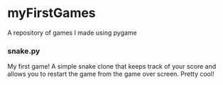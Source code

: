 # myFirstGames
A repository of games I made using pygame

### snake.py
My first game! A simple snake clone that keeps track of your score and allows you to restart the game from the game over screen. Pretty cool!
